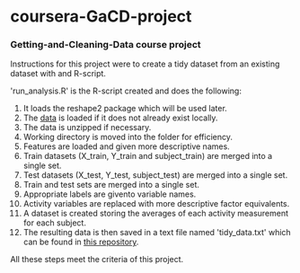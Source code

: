 # coursera-GaCD-project
### Getting-and-Cleaning-Data course project

Instructions for this project were to create a tidy dataset from an existing dataset with and R-script.

'run_analysis.R' is the R-script created and does the following:

1. It loads the reshape2 package which will be used later.
1. The [data](https://d396qusza40orc.cloudfront.net/getdata%2Fprojectfiles%2FUCI%20HAR%20Dataset.zip) is loaded if it does not already exist locally.
1. The data is unzipped if necessary.
1. Working directory is moved into the folder for efficiency.
1. Features are loaded and given more descriptive names.
1. Train datasets (X_train, Y_train and subject_train) are merged into a single set.
1. Test datasets (X_test, Y_test, subject_test) are merged into a single set.
1. Train and test sets are merged into a single set.
1. Appropriate labels are givento variable names.
1. Activity variables are replaced with more descriptive factor equivalents.
1. A dataset is created storing the averages of each activity measurement for each subject.
1. The resulting data is then saved in a text file named 'tidy_data.txt' which can be found in [this repository](https://github.com/gerhardpbez/coursera-GaCD-project).

All these steps meet the criteria of this project.